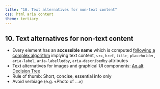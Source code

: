 ```yaml
---
title: "10. Text alternatives for non-text content"
css: html aria content
theme: tertiary
---
```

## 10. Text alternatives for non-text content

- Every element has an **accessible name** which is computed [following a complex algorithm](https://www.w3.org/TR/accname-1.1/) implying text content, `src`, `href`, `title`, `placeholder`, `aria-label`, `aria-labelledby`, `aria-describedby` attributes
- Text alternatives for images and graphical UI components: [An alt Decision Tree](https://www.w3.org/WAI/tutorials/images/decision-tree/)
- Rule of thumb: Short, concise, essential info only
- Avoid verbiage (e.g. «Photo of …»)
